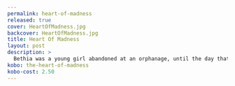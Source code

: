 ```yaml
---
permalink: heart-of-madness
released: true
cover: HeartOfMadness.jpg
backcover: HeartOfMadness.jpg
title: Heart Of Madness
layout: post
description: >
  Bethia was a young girl abandoned at an orphanage, until the day that Markus of Eli, the dragon slayer from the war, strode into her life, from there, she changed both the worlds, and became the hero of Fae and Human alike.
kobo: the-heart-of-madness
kobo-cost: 2.50
---
```

